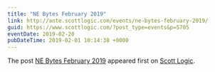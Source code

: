 ```yaml
---
title: "NE Bytes February 2019"
link: http://ante.scottlogic.com/events/ne-bytes-february-2019/
guid: https://www.scottlogic.com/?post_type=events&p=5705
eventDate: 2019-02-20
pubDateTime: 2019-02-01 10:14:38 +0000
---
```


<p>The post <a rel="nofollow" href="http://ante.scottlogic.com/events/ne-bytes-february-2019/">NE Bytes February 2019</a> appeared first on <a rel="nofollow" href="http://ante.scottlogic.com">Scott Logic</a>.</p>